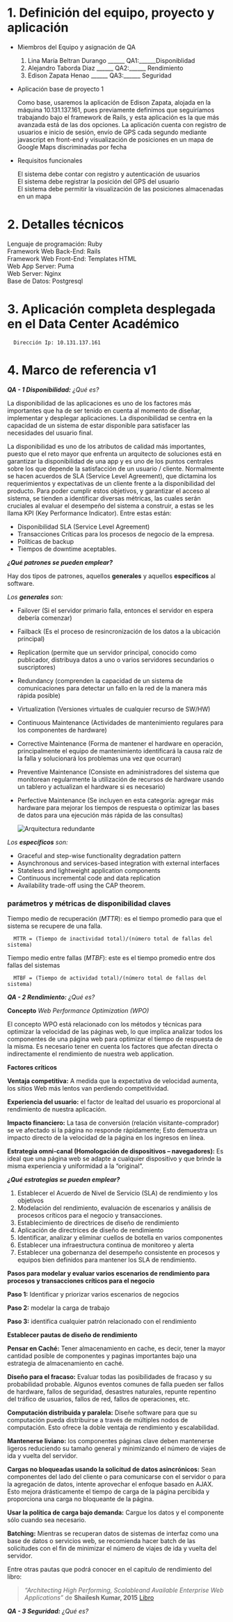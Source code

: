 # 1. Definición del equipo, proyecto y aplicación

* Miembros del Equipo y asignación de QA

   1. Lina María Beltran Durango ______  QA1:______Disponiblidad
   2. Alejandro Taborda Diaz ______  QA2:______ Rendimiento
   3. Edison Zapata Henao ______  QA3:______ Seguridad

* Aplicación base de proyecto 1

   Como base, usaremos la aplicación de Edison Zapata, alojada en la máquina 10.131.137.161, 
   pues previamente definimos que seguiríamos trabajando bajo el framework de Rails, y esta 
   aplicación es la que más avanzada está de las dos opciones. La aplicación cuenta con registro 
   de usuarios e inicio de sesión, envío de GPS cada segundo mediante javascript en front-end y 
   visualización de posiciones en un mapa de Google Maps discriminadas por fecha

* Requisitos funcionales

   El sistema debe contar con registro y autenticación de usuarios  
   El sistema debe registrar la posición del GPS del usuario  
   El sistema debe permitir la visualización de las posiciones almacenadas en un mapa

# 2. Detalles técnicos

   Lenguaje de programación: Ruby  
   Framework Web Back-End: Rails  
   Framework Web Front-End: Templates HTML  
   Web App Server: Puma  
   Web Server: Nginx  
   Base de Datos: Postgresql
   
# 3. Aplicación completa desplegada en el Data Center Académico
   
      Dirección Ip: 10.131.137.161

# 4. Marco de referencia v1

**_QA - 1 Disponibilidad:_** *¿Qué es?*
   
La disponibilidad de las aplicaciones es uno de los factores más importantes 
que ha de ser tenido en cuenta al momento de diseñar, implementar y desplegar 
aplicaciones. La disponibilidad se centra en la capacidad de un sistema de estar 
disponible para satisfacer las necesidades del usuario final.

La disponibilidad es uno de los atributos de calidad más importantes, puesto que 
el reto mayor que enfrenta un arquitecto de soluciones está en garantizar la 
disponibilidad de una app y es uno de los puntos centrales sobre 
los que depende la satisfacción de un usuario / cliente. Normalmente se hacen acuerdos 
de SLA (Service Level Agreement), que dictamina los requerimientos 
y expectativas de un cliente frente a la disponibilidad del producto. Para poder 
cumplir estos objetivos, y garantizar el acceso al sistema, se tienden a identificar 
diversas métricas, las cuales serán cruciales al evaluar el desempeño del sistema a 
construir, a estas se les llama KPI (Key Performance Indicator). Entre estas están:

* Disponibilidad SLA (Service Level Agreement)
* Transacciones Críticas para los procesos de negocio de la empresa.
* Políticas de backup
* Tiempos de downtime aceptables.



**_¿Qué patrones se pueden emplear?_**
   
   Hay dos tipos de patrones, aquellos **generales** y aquellos **específicos** al software.
   
   _Los **generales** son:_
   
   * Failover (Si el servidor primario falla, entonces el servidor en espera debería comenzar)
   * Failback (Es el proceso de resincronización de los datos a la ubicación principal)
   * Replication (permite que un servidor principal, conocido como publicador, distribuya datos a uno o varios servidores secundarios o suscriptores)
   * Redundancy (comprenden la capacidad de un sistema de comunicaciones para detectar un fallo en la red de la manera más rápida posible)
   * Virtualization (Versiones virtuales de cualquier recurso de SW/HW)
   * Continuous Maintenance (Actividades de mantenimiento regulares para los componentes de hardware)
   * Corrective Maintenance (Forma de mantener el hardware en operación, principalmente el equipo de mantenimiento identificará la causa raíz de la falla y solucionará los problemas una vez que ocurran)
   * Preventive Maintenance (Consiste en administradores del sistema que monitorean regularmente la utilización de recursos de hardware usando un tablero y actualizan el hardware si es necesario)
   * Perfective Maintenance (Se incluyen en esta categoría: agregar más hardware para mejorar los tiempos de respuesta o optimizar las bases de datos para una ejecución más rápida de las consultas)

      ![Arquitectura redundante](/imagenes/redundancia.jpg)
   
   _Los **específicos** son:_

   * Graceful and step-wise functionality degradation pattern
   * Asynchronous and services-based integration with external interfaces
   * Stateless and lightweight application components
   * Continuous incremental code and data replication
   * Availability trade-off using the CAP theorem.

### **parámetros y  métricas de disponibilidad claves**
Tiempo medio de recuperación (_MTTR_): es el tiempo promedio para que el sistema se recupere de una
falla.

      MTTR = (Tiempo de inactividad total)/(número total de fallas del sistema)
      
Tiempo medio entre fallas (_MTBF_): este es el tiempo promedio entre dos fallas del sistemas

      MTBF = (Tiempo de actividad total)/(número total de fallas del sistema)
   

**_QA - 2 Rendimiento:_** *¿Qué es?*

**Concepto** _Web Performance Optimization (WPO)_

El concepto WPO está relacionado con los métodos y técnicas para optimizar la 
velocidad de las páginas web, lo que implica analizar todos los componentes de 
una página web para optimizar el tiempo de respuesta de la misma. Es necesario tener 
en cuenta los factores que afectan directa o indirectamente el rendimiento de nuestra
web application.

**Factores críticos**

**Ventaja competitiva:** A medida que la expectativa de velocidad aumenta, los sitios Web más lentos van perdiendo competitividad.

**Experiencia del usuario:** el factor de lealtad del usuario es proporcional al rendimiento de nuestra aplicación.

**Impacto financiero:** La tasa de conversión (relación visitante-comprador) se ve afectado si la página no responde 
rápidamente; Esto demuestra un impacto directo de la velocidad de la página en los ingresos en línea.

**Estrategia omni-canal (Homologación de dispositivos – navegadores):** Es ideal que una página web se adapte a cualquier 
dispositivo y que brinde la misma experiencia y uniformidad a la “original”.


**_¿Qué estrategias se pueden emplear?_**

1. Establecer el Acuerdo de Nivel de Servicio (SLA) de rendimiento y los objetivos
2. Modelación del rendimiento, evaluación de escenarios y análisis de procesos críticos para el negocio y transacciones.
3. Establecimiento de directrices de diseño de rendimiento
4. Aplicación de directrices de diseño de rendimiento
5. Identificar, analizar y eliminar cuellos de botella en varios componentes
6. Establecer una infraestructura continua de monitoreo y alerta
7. Establecer una gobernanza del desempeño consistente en procesos y equipos bien definidos para mantener los SLA de rendimiento.

**Pasos para modelar y evaluar varios escenarios de rendimiento para**
**procesos y transacciones críticos para el negocio**

**Paso 1:** Identificar y priorizar varios escenarios de negocios

**Paso 2:** modelar la carga de trabajo

**Paso 3:** identifica cualquier patrón relacionado con el rendimiento


**Establecer pautas de diseño de rendimiento**

**Pensar en Caché:** Tener almacenamiento en cache, es decir, tener la mayor cantidad 
posible de componentes y paginas importantes bajo una estrategia de almacenamiento en caché.

**Diseño para el fracaso:** Evaluar todas las posibilidades de fracaso y su probabilidad probable. 
Algunos eventos comunes de falla pueden ser fallos de hardware, fallos de seguridad, 
desastres naturales, repunte repentino del tráfico de usuarios, fallos de red, fallos de operaciones, etc.

**Computación distribuida y paralela:** Diseñe software para que su computación pueda 
distribuirse a través de múltiples nodos de computación. Esto ofrece la doble ventaja 
de rendimiento y escalabilidad.

**Mantenerse liviano:** los componentes páginas clave deben mantenerse ligeros reduciendo 
su tamaño general y minimizando el número de viajes de ida y vuelta del servidor.

**Cargas no bloqueadas usando la solicitud de datos asincrónicos:** Sean componentes del 
lado del cliente o para comunicarse con el servidor o para la agregación de datos, intente 
aprovechar el enfoque basado en AJAX. Esto mejora drásticamente el tiempo de carga de la 
página percibida y proporciona una carga no bloqueante de la página.

**Usar la política de carga bajo demanda:** Cargue los datos y el componente sólo cuando sea necesario.

**Batching:** Mientras se recuperan datos de sistemas de interfaz como una base de datos 
o servicios web, se recomienda hacer batch de las solicitudes con el fin de minimizar el
número de viajes de ida y vuelta del servidor.

Entre otras pautas que podrá conocer en el capitulo de rendimiento del libro:
 > *“Architecting High Performing, Scalableand Available Enterprise Web Applications”*
 > de **Shailesh Kumar, 2015** [Libro](http://proquestcombo.safaribooksonline.com.ezproxy.eafit.edu.co/book/software-engineering-and-development/enterprise/9780128022580/firstchapter)






**_QA - 3 Seguridad:_** *¿Qué es?*




